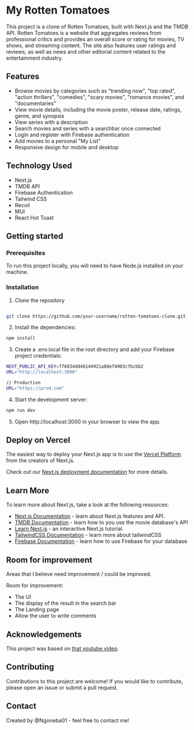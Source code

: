 # My Rotten Tomatoes

This project is a clone of Rotten Tomatoes, built with Next.js and the TMDB API. 
Rotten Tomatoes is a website that aggregates reviews from professional critics and provides an overall score or rating for movies, TV shows, and streaming content. The site also features user ratings and reviews, as well as news and other editorial content related to the entertainment industry.

## Features

- Browse movies by categories such as "trending now", "top rated", "action thrillers", "comedies", "scary movies", "romance movies", and "documentaries"
- View movie details, including the movie poster, release date, ratings, genre, and synopsis
- View series with a description
- Search movies and series with a searchbar once connected
- Login and register with Firebase authentication
- Add movies to a personal "My List"
- Responsive design for mobile and desktop


## Technology Used 

- Next.js
- TMDB API
- Firebase Authentication
- Tailwind CSS
- Recoil
- MUI
- React Hot Toast

## Getting started

### Prerequisites
To run this project locally, you will need to have Node.js installed on your machine.

### Installation

1. Clone the repository

```bash

git clone https://github.com/your-username/rotten-tomatoes-clone.git
```
2. Install the dependencies:

```bash
npm install
```

3. Create a .env.local file in the root directory and add your Firebase project credentials:

```bash
NEXT_PUBLIC_API_KEY=776834dd46144921a0def4903c7bcbb2
URL="http://localhost:3000"

// Production
URL="https://prod.com"

```
4. Start the development server:

```bash
npm run dev
```
5. Open http://localhost:3000 in your browser to view the app.

## Deploy on Vercel

The easiest way to deploy your Next.js app is to use the [Vercel Platform](https://vercel.com/new?utm_medium=default-template&filter=next.js&utm_source=create-next-app&utm_campaign=create-next-app-readme) from the creators of Next.js.

Check out our [Next.js deployment documentation](https://nextjs.org/docs/deployment) for more details.


## Learn More

To learn more about Next.js, take a look at the following resources:

- [Next.js Documentation](https://nextjs.org/docs) - learn about Next.js features and API.
- [TMDB Documentation](https://developers.themoviedb.org/3/getting-started/introduction) - learn how to you use the movie database's API
- [Learn Next.js](https://nextjs.org/learn) - an interactive Next.js tutorial.
- [TailwindCSS Documentation](https://v2.tailwindcss.com/docs) - learn more about tailwindCSS 
- [Firebase Documentation](https://firebase.google.com/docs) - learn how to use Firebase for your database


## Room for improvement

Areas that I believe need improvement / could be improved. 

Room for improvement:

- The UI
- The display of the result in the search bar
- The Landing page
- Allow the user to write comments

## Acknowledgements

This project was based on [that youtube video](https://www.youtube.com/watch?v=cwqNAkwhKqw).


## Contributing

Contributions to this project are welcome! If you would like to contribute, please open an issue or submit a pull request.

## Contact

Created by @Ngoneba01 - feel free to contact me!
